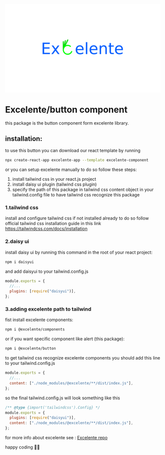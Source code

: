 <div style="display:flex; width:100%; justify-content:center;"><a href="#" rel="noopener" target="_blank"><img style="height:100%;max-height:400px;" src="./excLogo.png" alt="excelente logo"></a>
</div>

# Excelente/button component

this package is the button component form excelente library.

## installation:

to use this button you can download our react template by running

```bash
npx create-react-app excelente-app --template excelente-component
```

or you can setup excelente manually to do so follow these steps:

1. install tailwind css in your react.js project
2. install daisy ui plugin (tailwind css plugin)
3. specify the path of this package in tailwind css content object in your tailwind.config file to have tailwind css recognize this package
<!-- 
run this command in your react project to install this package

````bash
npm i @excelente/alert
``` -->

### 1.tailwind css
install and configure tailwind css if not installed already to do so follow official tailwind css installation guide in this link https://tailwindcss.com/docs/installation

### 2.daisy ui
install daisy ui by running this command in the root of your react project:

```bash
npm i daisyui
````

and add daisyui to your tailwind.config.js

```js
module.exports = {
  //...
  plugins: [require("daisyui")],
};
```

### 3.adding excelente path to tailwind

fist install excelente components:

```bash
npm i @excelente/components
```

or if you want specific component like alert (this package):

```bash
npm i @excelente/button
```

to get tailwind css recognize excelente components you should add this line to your tailwind.config.js

```js
module.exports = {
  //...
  content: ["./node_modules/@excelente/**/dist/index.js"],
};
```

so the final tailwind.config.js will look something like this

```js
/** @type {import('tailwindcss').Config} */
module.exports = {
  plugins: [require("daisyui")],
  content: ["./node_modules/@excelente/**/dist/index.js"],
};
```

for more info about excelente see :
[Excelente repo ](https://github.com/fossgeek/excelente)

happy coding 🚀🚀
